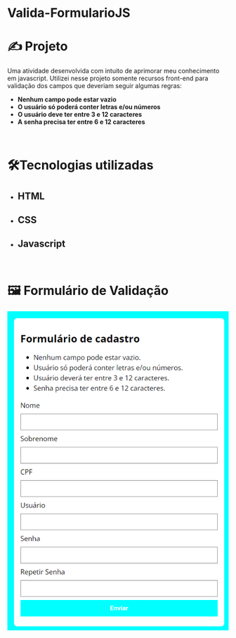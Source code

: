 # Valida-FormularioJS

# ✍️ Projeto

Uma atividade desenvolvida com intuito de aprimorar meu conhecimento em javascript. Utilizei nesse projeto somente recursos front-end para validação dos campos que deveriam seguir algumas regras:
<strong>
- Nenhum campo pode estar vazio
- O usuário só poderá conter letras e/ou números
- O usuário deve ter entre 3 e 12 caracteres
- A senha precisa ter entre 6 e 12 caracteres
</strong>

</br>

# 🛠️Tecnologias utilizadas
  - <h2>HTML</h2>
  - <h2>CSS</h2>
  - <h2>Javascript</h2>
</br>

# 🖼️ Formulário de Validação

<img src="./Formulario.png"/>
